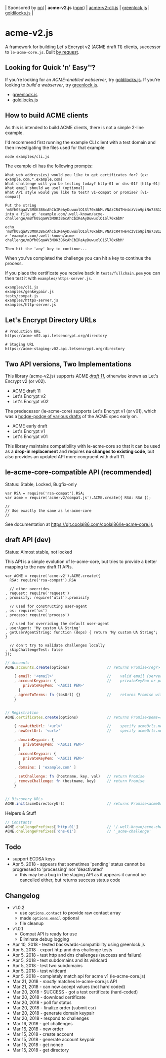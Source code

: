 | Sponsored by [ppl](https://ppl.family)
| **acme-v2.js** ([npm](https://www.npmjs.com/package/acme-v2))
| [acme-v2-cli.js](https://git.coolaj86.com/coolaj86/acme-v2-cli.js)
| [greenlock.js](https://git.coolaj86.com/coolaj86/greenlock.js)
| [goldilocks.js](https://git.coolaj86.com/coolaj86/goldilocks.js)
|

acme-v2.js
==========

A framework for building Let's Encrypt v2 (ACME draft 11) clients, successor to `le-acme-core.js`.
Built [by request](https://git.coolaj86.com/coolaj86/greenlock.js/issues/5#issuecomment-8).

## Looking for Quick 'n' Easy&trade;?

If you're looking for an *ACME-enabled webserver*, try [goldilocks.js](https://git.coolaj86.com/coolaj86/goldilocks.js).
If you're looking to *build a webserver*, try [greenlock.js](https://git.coolaj86.com/coolaj86/greenlock.js).

* [greenlock.js](https://git.coolaj86.com/coolaj86/greenlock.js)
* [goldilocks.js](https://git.coolaj86.com/coolaj86/goldilocks.js)

## How to build ACME clients

As this is intended to build ACME clients, there is not a simple 2-line example.

I'd recommend first running the example CLI client with a test domain and then investigating the files used for that example:

```bash
node examples/cli.js
```

The example cli has the following prompts:

```
What web address(es) would you like to get certificates for? (ex: example.com,*.example.com)
What challenge will you be testing today? http-01 or dns-01? [http-01]
What email should we use? (optional)
What API style would you like to test? v1-compat or promise? [v1-compat]

Put the string 'mBfh0SqaAV3MOK3B6cAhCbIReAyDuwuxlO1Sl70x6bM.VNAzCR4THe4czVzo9piNn73B1ZXRLaB2CESwJfKkvRM' into a file at 'example.com/.well-known/acme-challenge/mBfh0SqaAV3MOK3B6cAhCbIReAyDuwuxlO1Sl70x6bM'

echo 'mBfh0SqaAV3MOK3B6cAhCbIReAyDuwuxlO1Sl70x6bM.VNAzCR4THe4czVzo9piNn73B1ZXRLaB2CESwJfKkvRM' > 'example.com/.well-known/acme-challenge/mBfh0SqaAV3MOK3B6cAhCbIReAyDuwuxlO1Sl70x6bM'

Then hit the 'any' key to continue...
```

When you've completed the challenge you can hit a key to continue the process.

If you place the certificate you receive back in `tests/fullchain.pem`
you can then test it with `examples/https-server.js`.

```
examples/cli.js
examples/genkeypair.js
tests/compat.js
examples/https-server.js
examples/http-server.js
```

## Let's Encrypt Directory URLs

```
# Production URL
https://acme-v02.api.letsencrypt.org/directory
```

```
# Staging URL
https://acme-staging-v02.api.letsencrypt.org/directory
```

## Two API versions, Two Implementations

This library (acme-v2.js) supports ACME [*draft 11*](https://tools.ietf.org/html/draft-ietf-acme-acme-11),
otherwise known as Let's Encrypt v2 (or v02).

  * ACME draft 11
  * Let's Encrypt v2
  * Let's Encrypt v02

The predecessor (le-acme-core) supports Let's Encrypt v1 (or v01), which was a
[hodge-podge of various drafts](https://github.com/letsencrypt/boulder/blob/master/docs/acme-divergences.md)
of the ACME spec early on.

  * ACME early draft
  * Let's Encrypt v1
  * Let's Encrypt v01

This library maintains compatibility with le-acme-core so that it can be used as a **drop-in replacement**
and requires **no changes to existing code**,
but also provides an updated API more congruent with draft 11.

## le-acme-core-compatible API (recommended)

Status: Stable, Locked, Bugfix-only

```
var RSA = require('rsa-compat').RSA;
var acme = require('acme-v2/compat.js').ACME.create({ RSA: RSA });

//
// Use exactly the same as le-acme-core
//
```

See documentation at <https://git.coolaj86.com/coolaj86/le-acme-core.js>

## draft API (dev)

Status: Almost stable, not locked

This API is a simple evolution of le-acme-core,
but tries to provide a better mapping to the new draft 11 APIs.

```
var ACME = require('acme-v2').ACME.create({
  RSA: require('rsa-compat').RSA

  // other overrides
, request: require('request')
, promisify: require('util').promisify

  // used for constructing user-agent
, os: require('os')
, process: require('process')

  // used for overriding the default user-agent
, userAgent: 'My custom UA String'
, getUserAgentString: function (deps) { return 'My custom UA String'; }

  // don't try to validate challenges locally
, skipChallengeTest: false
});
```

```javascript
// Accounts
ACME.accounts.create(options)                 // returns Promise<regr> registration data

    { email: '<email>'                        //    valid email (server checks MX records)
    , accountKeypair: {                       //    privateKeyPem or privateKeyJwt
        privateKeyPem: '<ASCII PEM>'
      }
    , agreeToTerms: fn (tosUrl) {}            //    returns Promise with tosUrl
    }


// Registration
ACME.certificates.create(options)             // returns Promise<pems={ privkey (key), cert, chain (ca) }>

    { newAuthzUrl: '<url>'                    //    specify acmeUrls.newAuthz
    , newCertUrl: '<url>'                     //    specify acmeUrls.newCert

    , domainKeypair: {
        privateKeyPem: '<ASCII PEM>'
      }
    , accountKeypair: {
        privateKeyPem: '<ASCII PEM>'
      }
    , domains: [ 'example.com' ]

    , setChallenge: fn (hostname, key, val)   // return Promise
    , removeChallenge: fn (hostname, key)     // return Promise
    }


// Discovery URLs
ACME.init(acmeDirectoryUrl)                   // returns Promise<acmeUrls={keyChange,meta,newAccount,newNonce,newOrder,revokeCert}>
```

Helpers & Stuff

```javascript
// Constants
ACME.challengePrefixes['http-01']             // '/.well-known/acme-challenge'
ACME.challengePrefixes['dns-01']              // '_acme-challenge'
```

Todo
----

* support ECDSA keys
* Apr  5, 2018 - appears that sometimes 'pending' status cannot be progressed to 'processing' nor 'deactivated'
  * this may be a bug in the staging API as it appears it cannot be cancelled either, but returns success status code

Changelog
---------

* v1.0.2
  * use `options.contact` to provide raw contact array
  * made `options.email` optional
  * file cleanup
* v1.0.1
  * Compat API is ready for use
  * Eliminate debug logging
* Apr 10, 2018 - tested backwards-compatibility using greenlock.js
* Apr  5, 2018 - export http and dns challenge tests
* Apr  5, 2018 - test http and dns challenges (success and failure)
* Apr  5, 2018 - test subdomains and its wildcard
* Apr  5, 2018 - test two subdomains
* Apr  5, 2018 - test wildcard
* Apr  5, 2018 - completely match api for acme v1 (le-acme-core.js)
* Mar 21, 2018 - *mostly* matches le-acme-core.js API
* Mar 21, 2018 - can now accept values (not hard coded)
* Mar 20, 2018 - SUCCESS - got a test certificate (hard-coded)
* Mar 20, 2018 - download certificate
* Mar 20, 2018 - poll for status
* Mar 20, 2018 - finalize order (submit csr)
* Mar 20, 2018 - generate domain keypair
* Mar 20, 2018 - respond to challenges
* Mar 16, 2018 - get challenges
* Mar 16, 2018 - new order
* Mar 15, 2018 - create account
* Mar 15, 2018 - generate account keypair
* Mar 15, 2018 - get nonce
* Mar 15, 2018 - get directory
